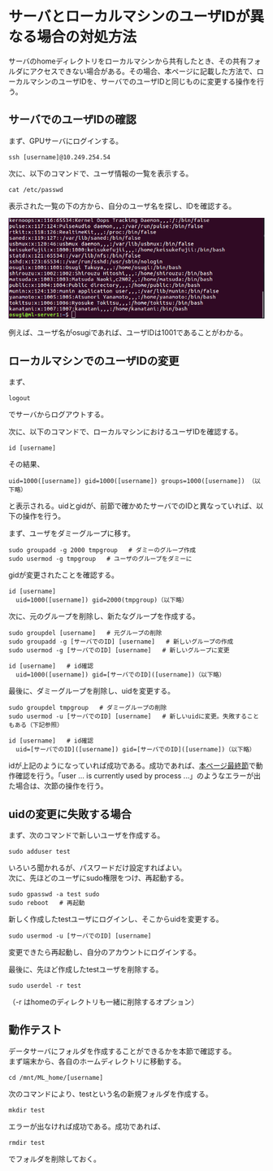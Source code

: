 # サーバとローカルマシンのユーザIDが異なる場合の対処方法
サーバのhomeディレクトリをローカルマシンから共有したとき、その共有フォルダにアクセスできない場合がある。その場合、本ページに記載した方法で、ローカルマシンのユーザIDを、サーバでのユーザIDと同じものに変更する操作を行う。


## サーバでのユーザIDの確認
まず、GPUサーバにログインする。
```
ssh [username]@10.249.254.54
```
次に、以下のコマンドで、ユーザ情報の一覧を表示する。
```
cat /etc/passwd
```
表示された一覧の下の方から、自分のユーザ名を探し、IDを確認する。

![ユーザID](./change_user_id_1.png)

例えば、ユーザ名がosugiであれば、ユーザIDは1001であることがわかる。


## ローカルマシンでのユーザIDの変更
まず、
```
logout
```
でサーバからログアウトする。  

次に、以下のコマンドで、ローカルマシンにおけるユーザIDを確認する。
```
id [username]
```
その結果、
```
uid=1000([username]) gid=1000([username]) groups=1000([username]) （以下略）
```
と表示される。uidとgidが、前節で確かめたサーバでのIDと異なっていれば、以下の操作を行う。

まず、ユーザをダミーグループに移す。
```
sudo groupadd -g 2000 tmpgroup   # ダミーのグループ作成
sudo usermod -g tmpgroup   # ユーザのグループをダミーに

```
gidが変更されたことを確認する。
```
id [username]
  uid=1000([username]) gid=2000(tmpgroup)（以下略）
```
次に、元のグループを削除し、新たなグループを作成する。
```
sudo groupdel [username]   # 元グループの削除
sudo groupadd -g [サーバでのID] [username]   # 新しいグループの作成
sudo usermod -g [サーバでのID] [username]   # 新しいグループに変更
```
```
id [username]   # id確認
  uid=1000([username]) gid=[サーバでのID]([username])（以下略）
```
最後に、ダミーグループを削除し、uidを変更する。
```
sudo groupdel tmpgroup   # ダミーグループの削除
sudo usermod -u [サーバでのID] [username]   # 新しいuidに変更。失敗することもある（下記参照）
```
```
id [username]   # id確認
  uid=[サーバでのID]([username]) gid=[サーバでのID]([username])（以下略）
```
idが上記のようになっていれば成功である。成功であれば、[本ページ最終節](#final_check)で動作確認を行う。「user ... is currently used by process ...」のようなエラーが出た場合は、次節の操作を行う。


## uidの変更に失敗する場合 
まず、次のコマンドで新しいユーザを作成する。
```
sudo adduser test
```
いろいろ聞かれるが、パスワードだけ設定すればよい。  
次に、先ほどのユーザにsudo権限をつけ、再起動する。
```
sudo gpasswd -a test sudo
sudo reboot   # 再起動
```
新しく作成したtestユーザにログインし、そこからuidを変更する。
```
sudo usermod -u [サーバでのID] [username]
```
変更できたら再起動し、自分のアカウントにログインする。

最後に、先ほど作成したtestユーザを削除する。
```
sudo userdel -r test
```
（-r はhomeのディレクトリも一緒に削除するオプション）


<a name="final_check"></a>
## 動作テスト
データサーバにフォルダを作成することができるかを本節で確認する。  
まず端末から、各自のホームディレクトリに移動する。
```
cd /mnt/ML_home/[username]
```
次のコマンドにより、testという名の新規フォルダを作成する。
```
mkdir test
```
エラーが出なければ成功である。成功であれば、
```
rmdir test
```
でフォルダを削除しておく。
